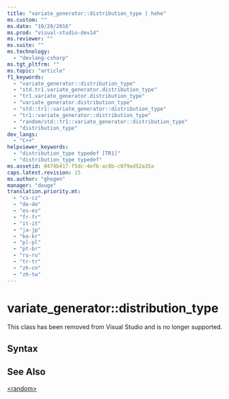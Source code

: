 ```yaml
---
title: "variate_generator::distribution_type | hehe"
ms.custom: ""
ms.date: "10/20/2016"
ms.prod: "visual-studio-dev14"
ms.reviewer: ""
ms.suite: ""
ms.technology: 
  - "devlang-csharp"
ms.tgt_pltfrm: ""
ms.topic: "article"
f1_keywords: 
  - "variate_generator::distribution_type"
  - "std.tr1.variate_generator.distribution_type"
  - "tr1.variate_generator.distribution_type"
  - "variate_generator.distribution_type"
  - "std::tr1::variate_generator::distribution_type"
  - "tr1::variate_generator::distribution_type"
  - "random/std::tr1::variate_generator::distribution_type"
  - "distribution_type"
dev_langs: 
  - "C++"
helpviewer_keywords: 
  - "distribution_type typedef [TR1]"
  - "distribution_type typedef"
ms.assetid: 0474b417-f5dc-4efb-ac8b-c079ad52a35a
caps.latest.revision: 15
ms.author: "ghogen"
manager: "douge"
translation.priority.mt: 
  - "cs-cz"
  - "de-de"
  - "es-es"
  - "fr-fr"
  - "it-it"
  - "ja-jp"
  - "ko-kr"
  - "pl-pl"
  - "pt-br"
  - "ru-ru"
  - "tr-tr"
  - "zh-cn"
  - "zh-tw"
---
```

# variate_generator::distribution_type
This class has been removed from Visual Studio and is no longer supported.  
  
## Syntax  
  
## See Also  
 [\<random>](../Topic/%3Crandom%3E.md)